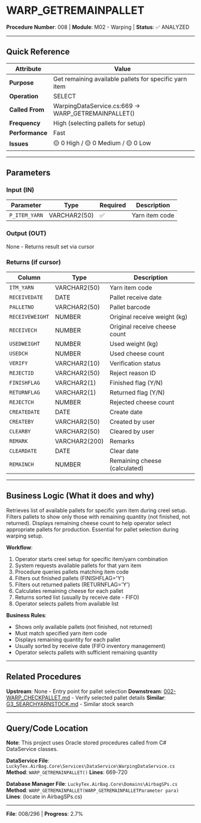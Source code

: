# WARP_GETREMAINPALLET

**Procedure Number**: 008 | **Module**: M02 - Warping | **Status**: ✅ ANALYZED

---

## Quick Reference

| Attribute | Value |
|-----------|-------|
| **Purpose** | Get remaining available pallets for specific yarn item |
| **Operation** | SELECT |
| **Called From** | WarpingDataService.cs:669 → WARP_GETREMAINPALLET() |
| **Frequency** | High (selecting pallets for setup) |
| **Performance** | Fast |
| **Issues** | 🟡 0 High / 🟡 0 Medium / 🟡 0 Low |

---

## Parameters

### Input (IN)

| Parameter | Type | Required | Description |
|-----------|------|----------|-------------|
| `P_ITEM_YARN` | VARCHAR2(50) | ✅ | Yarn item code |

### Output (OUT)

None - Returns result set via cursor

### Returns (if cursor)

| Column | Type | Description |
|--------|------|-------------|
| `ITM_YARN` | VARCHAR2(50) | Yarn item code |
| `RECEIVEDATE` | DATE | Pallet receive date |
| `PALLETNO` | VARCHAR2(50) | Pallet barcode |
| `RECEIVEWEIGHT` | NUMBER | Original receive weight (kg) |
| `RECEIVECH` | NUMBER | Original receive cheese count |
| `USEDWEIGHT` | NUMBER | Used weight (kg) |
| `USEDCH` | NUMBER | Used cheese count |
| `VERIFY` | VARCHAR2(10) | Verification status |
| `REJECTID` | VARCHAR2(50) | Reject reason ID |
| `FINISHFLAG` | VARCHAR2(1) | Finished flag (Y/N) |
| `RETURNFLAG` | VARCHAR2(1) | Returned flag (Y/N) |
| `REJECTCH` | NUMBER | Rejected cheese count |
| `CREATEDATE` | DATE | Create date |
| `CREATEBY` | VARCHAR2(50) | Created by user |
| `CLEARBY` | VARCHAR2(50) | Cleared by user |
| `REMARK` | VARCHAR2(200) | Remarks |
| `CLEARDATE` | DATE | Clear date |
| `REMAINCH` | NUMBER | Remaining cheese (calculated) |

---

## Business Logic (What it does and why)

Retrieves list of available pallets for specific yarn item during creel setup. Filters pallets to show only those with remaining quantity (not finished, not returned). Displays remaining cheese count to help operator select appropriate pallets for production. Essential for pallet selection during warping setup.

**Workflow**:
1. Operator starts creel setup for specific item/yarn combination
2. System requests available pallets for that yarn item
3. Procedure queries pallets matching item code
4. Filters out finished pallets (FINISHFLAG='Y')
5. Filters out returned pallets (RETURNFLAG='Y')
6. Calculates remaining cheese for each pallet
7. Returns sorted list (usually by receive date - FIFO)
8. Operator selects pallets from available list

**Business Rules**:
- Shows only available pallets (not finished, not returned)
- Must match specified yarn item code
- Displays remaining quantity for each pallet
- Usually sorted by receive date (FIFO inventory management)
- Operator selects pallets with sufficient remaining quantity

---

## Related Procedures

**Upstream**: None - Entry point for pallet selection
**Downstream**: [002-WARP_CHECKPALLET.md](./002-WARP_CHECKPALLET.md) - Verify selected pallet details
**Similar**: [G3_SEARCHYARNSTOCK.md](../12_G3_Warehouse/G3_SEARCHYARNSTOCK.md) - Similar stock search

---

## Query/Code Location

**Note**: This project uses Oracle stored procedures called from C# DataService classes.

**DataService File**: `LuckyTex.AirBag.Core\Services\DataService\WarpingDataService.cs`
**Method**: `WARP_GETREMAINPALLET()`
**Lines**: 669-720

**Database Manager File**: `LuckyTex.AirBag.Core\Domains\AirbagSPs.cs`
**Method**: `WARP_GETREMAINPALLET(WARP_GETREMAINPALLETParameter para)`
**Lines**: (locate in AirbagSPs.cs)

---

**File**: 008/296 | **Progress**: 2.7%
